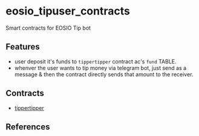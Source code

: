 # eosio_tipuser_contracts
Smart contracts for EOSIO Tip bot

## Features
* user deposit it's funds to `tippertipper` contract ac's `fund` TABLE.
* whenver the user wants to tip money via telegram bot, just send as a message & then the contract directly sends that amount to the receiver. 

## Contracts
* [tippertipper](./tippertipper)

## References
